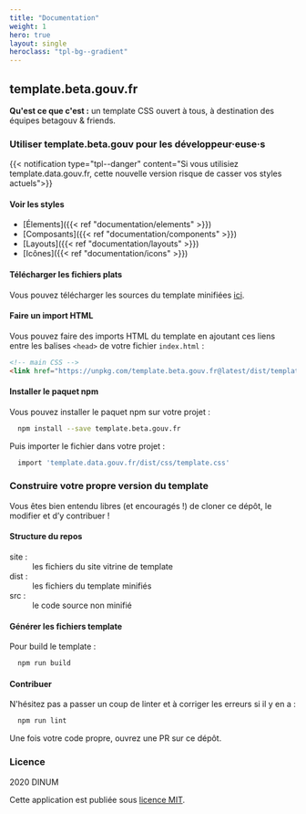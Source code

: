 ```yaml
---
title: "Documentation"
weight: 1
hero: true
layout: single
heroclass: "tpl-bg--gradient"
---
```



<section class="tpl-section documentation-index">
  <div class="tpl-container">

## template.beta.gouv.fr
**Qu'est ce que c'est :** un template CSS ouvert à tous, à destination des équipes betagouv & friends.

### Utiliser template.beta.gouv pour les développeur·euse·s

{{< notification type="tpl--danger" content="Si vous utilisiez template.data.gouv.fr, cette nouvelle version risque de casser vos styles actuels">}}

#### Voir les styles

* [Élements]({{< ref "documentation/elements" >}})
* [Composants]({{< ref "documentation/components" >}})
* [Layouts]({{< ref "documentation/layouts" >}})
* [Icônes]({{< ref "documentation/icons" >}})

#### Télécharger les fichiers plats

Vous pouvez télécharger les sources du template minifiées [ici](dist/).

#### Faire un import HTML

Vous pouvez faire des imports HTML du template en ajoutant ces liens entre les balises `<head>` de votre fichier `index.html` :

```html
<!-- main CSS -->
<link href="https://unpkg.com/template.beta.gouv.fr@latest/dist/template.min.css" rel="stylesheet">
```

#### Installer le paquet npm

Vous pouvez installer le paquet npm sur votre projet :
```bash
  npm install --save template.beta.gouv.fr
```

Puis importer le fichier dans votre projet :
```bash class="tpl-pre"
  import 'template.data.gouv.fr/dist/css/template.css'
```

### Construire votre propre version du template

Vous êtes bien entendu libres (et encouragés !) de cloner ce dépôt, le modifier et d’y contribuer !

#### Structure du repos

<dl class="tpl-description-list">
  <dt>site :</dt><dd>les fichiers du site vitrine de template</dd>
  <dt>dist :</dt><dd>les fichiers du template minifiés</dd>
  <dt>src :</dt><dd>le code source non minifié</dd>
</dl>

#### Générer les fichiers template

Pour build le template :
```bash
  npm run build
```

#### Contribuer

N'hésitez pas a passer un coup de linter et à corriger les erreurs si il y en a :
```bash
  npm run lint
```

Une fois votre code propre, ouvrez une PR sur ce dépôt.

### Licence

2020 DINUM

Cette application est publiée sous [licence MIT](LICENSE).
